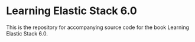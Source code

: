# Learning Elastic Stack 6.0

This is the repository for accompanying source code for the book Learning Elastic Stack 6.0.
